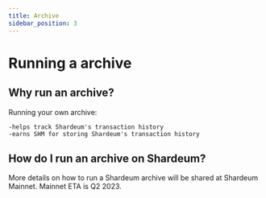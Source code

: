 ```yaml
---
title: Archive
sidebar_position: 3
---
```


# Running a archive

## Why run an archive?

Running your own archive:

    -helps track Shardeum's transaction history
    -earns SHM for storing Shardeum's transaction history

## How do I run an archive on Shardeum?

More details on how to run a Shardeum archive will be shared at Shardeum Mainnet.
Mainnet ETA is Q2 2023.